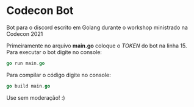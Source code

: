 # Codecon Bot
Bot para o discord escrito em Golang durante o workshop ministrado na Codecon 2021

Primeiramente no arquivo **main.go** coloque o *TOKEN* do bot na linha 15. Para executar o bot digite no console:

```go
go run main.go
```

Para compilar o código digite no console:
```go
go build main.go
```

Use sem moderação! :)
